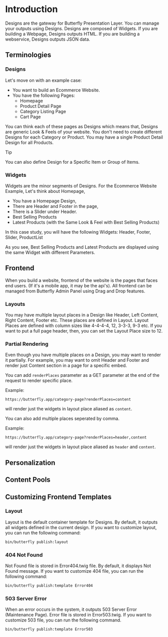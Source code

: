 # Introduction

Designs are the gateway for Butterfly Presentation Layer. You can manage your outputs using Designs. Designs are composed of Widgets.
If you are building a Webpage, Designs outputs HTML. If you are building a webservice, Designs outputs JSON data.

## Terminologies

### Designs

Let's move on with an example case:

- You want to build an Ecommerce Website.
- You have the following Pages:
    - Homepage
    - Product Detail Page
    - Category Listing Page
    - Cart Page

You can think each of these pages as Designs which means that, Designs are generic Look & Feels of your website. You don't need
to create different Designs for each Category or Product. You may have a single Product Detail Design for all Products.

>[!TIP]
> You can also define Design for a Specific Item or Group of Items. 

### Widgets

Widgets are the minor segments of Designs. For the Ecommerce Website Example, Let's think about Homepage,

- You have a Homepage Design,
- There are Header and Footer in the page,
- There is a Slider under Header.
- Best Selling Products
- Latest Products (with the Same Look & Feel with Best Selling Products)

In this case study, you will have the following Widgets: Header, Footer, Slider, ProductList

As you see, Best Selling Products and Latest Products are displayed using the same Widget with different Parameters.

## Frontend

When you build a website, frontend of the website is the pages that faces end users. (If it's a mobile app, it may be the api's).
All frontend can be managed from Butterfly Admin Panel using Drag and Drop features.

### Layouts

You may have multiple layout places in a Design like Header, Left Content, Right Content, Footer etc. These places are defined in Layout. Layout Places 
are defined with column sizes like 4-4-4-4, 12, 3-3-3, 9-3 etc. If you want to put a full page header, then, you can set the Layout Place size to 12.

### Partial Rendering

Even though you have multiple places on a Design, you may want to render it partially. For example, you may want to omit Header and Footer and render just Content section 
in a page for a specific embed.

You can add `renderPlaces` parameter as a GET parameter at the end of the request to render specific place.

Example:
```
https://butterfly.app/category-page?renderPlaces=content
```

will render just the widgets in layout place aliased as `content`.

You can also add multiple places seperated by comma.

Example:
```
https://butterfly.app/category-page?renderPlaces=header,content
```

will render just the widgets in layout place aliased as `header` and `content`.

## Personalization

## Content Pools

## Customizing Frontend Templates

### Layout

Layout is the default container template for Designs. By default, it outputs all widgets defined in the current design. 
If you want to customize layout, you can run the following command:

```bash
bin/butterfly publish:layout
```

### 404 Not Found

Not Found file is stored in Error404.twig file. By default, it displays Not Found message. If you want to customize 404 file,
you can run the following command:

```bash
bin/butterfly publish:template Error404
```

### 503 Server Error

When an error occurs in the system, it outputs 503 Server Error (Maintenance Page). Error file is stored in Error503.twig. 
If you want to customize 503 file, you can run the following command.

```bash
bin/butterfly publish:template Error503
```